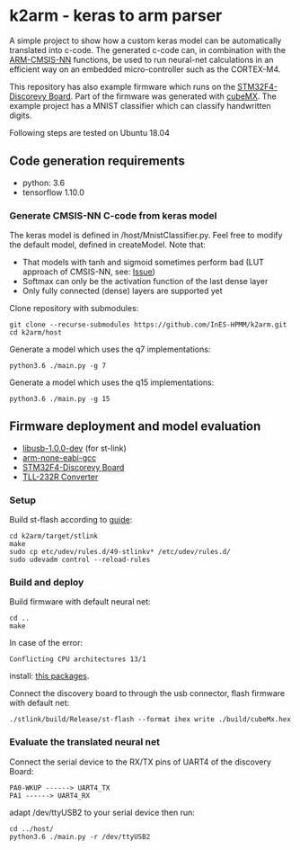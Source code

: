 # k2arm - keras to arm parser
A simple project to show how a custom keras model can be automatically translated into c-code.
The generated c-code can, in combination with the [ARM-CMSIS-NN](http://www.keil.com/pack/doc/CMSIS_Dev/NN/html/index.html) functions, be used
to run neural-net calculations in an efficient way on an embedded micro-controller such as the CORTEX-M4.

This repository has also example firmware which runs on the [STM32F4-Discorevy Board](https://www.st.com/en/evaluation-tools/stm32f4discovery.html). Part of the firmware was generated with [cubeMX](https://www.st.com/en/development-tools/stm32cubemx.html). The example project has a MNIST classifier which can classify handwritten digits.

Following steps are tested on Ubuntu 18.04

## Code generation requirements
 - python: 3.6
 - tensorflow 1.10.0

### Generate CMSIS-NN C-code from keras model
The keras model is defined in /host/MnistClassifier.py. 
Feel free to modify the default model, defined in createModel.
Note that:
 - That models with tanh and sigmoid sometimes perform bad (LUT approach of CMSIS-NN, see: [Issue](https://github.com/ARM-software/CMSIS_5/issues/470))
 - Softmax can only be the activation function of the last dense layer
 - Only fully connected (dense) layers are supported yet

Clone repository with submodules:
```
git clone --recurse-submodules https://github.com/InES-HPMM/k2arm.git
cd k2arm/host
```
Generate a model which uses the q7 implementations:
```
python3.6 ./main.py -g 7
```
Generate a model which uses the q15 implementations:
```
python3.6 ./main.py -g 15
```

## Firmware deployment and model evaluation
 - [libusb-1.0.0-dev](https://packages.ubuntu.com/search?keywords=libusb-1.0-0-dev) (for st-link)
 - [arm-none-eabi-gcc](https://packages.ubuntu.com/de/trusty/gcc-arm-none-eabi)
 - [STM32F4-Discorevy Board](https://www.st.com/en/evaluation-tools/stm32f4discovery.html)
 - [TLL-232R Converter](https://ch.farnell.com/ftdi/ttl-232r-3v3/kabel-usb-ttl-pegel-seriell-umsetzung/dp/1329311?mckv=s89FAqCVd_dc|pcrid|251391972450|kword|ttl-232r-3v3|match|p|plid|&CMP=KNC-GCH-GEN-SKU-MDC-German&gclid=EAIaIQobChMIjfS4hcyo2wIVxDobCh14jwVBEAAYAiAAEgLMo_D_BwE)

### Setup
Build st-flash according to [guide](https://github.com/texane/stlink/blob/master/doc/compiling.md):

```
cd k2arm/target/stlink
make
sudo cp etc/udev/rules.d/49-stlinkv* /etc/udev/rules.d/
sudo udevadm control --reload-rules

```

### Build and deploy
Build firmware with default neural net:
```
cd ..
make
```
In case of the error:
```
Conflicting CPU architectures 13/1
```
install: [this packages](https://github.com/bbcmicrobit/micropython/issues/514#issuecomment-404759614).

Connect the discovery board to through the usb connector, flash firmware with default net:
```
./stlink/build/Release/st-flash --format ihex write ./build/cubeMx.hex
```

### Evaluate the translated neural net
Connect the serial device to the RX/TX pins of UART4 of the discovery Board:
```
PA0-WKUP ------> UART4_TX
PA1 ------> UART4_RX
```

adapt /dev/ttyUSB2 to your serial device then run:
```
cd ../host/
python3.6 ./main.py -r /dev/ttyUSB2
```

